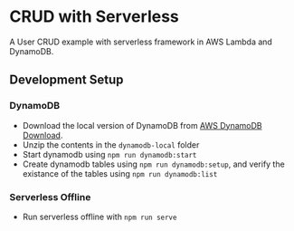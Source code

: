 # CRUD with Serverless

A User CRUD example with serverless framework in AWS Lambda and DynamoDB.

## Development Setup

### DynamoDB

-   Download the local version of DynamoDB from [AWS DynamoDB Download](https://docs.aws.amazon.com/amazondynamodb/latest/developerguide/DynamoDBLocal.html).
-   Unzip the contents in the `dynamodb-local` folder
-   Start dynamodb using `npm run dynamodb:start`
-   Create dynamodb tables using `npm run dynamodb:setup`, and verify the existance of the tables using `npm run dynamodb:list`

### Serverless Offline

-   Run serverless offline with `npm run serve`
